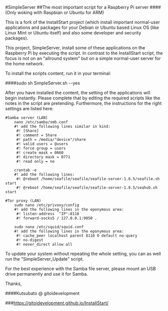 #SimpleServer
##The most important script for a Raspberry Pi server
####(Only woking with Raspbian or Ubuntu for ARM)

This is a fork of the InstallStart project (which install important normal-user applications and packages
for your Debian or Ubuntu based Linux OS (like Linux Mint or Ubuntu itself) and also some developer and security packages).

This project, SimpleServer, install some of these applications on the Raspberry Pi by executing the script.
In contrast to the InstallStart script, the focus is not on an "allround system" but on a simple normal-user server for the home network.

To install the scripts content, run it in your terminal:

####sudo sh SimpleServer.sh --yes

After you have installed the content, the setting of the applications will begin instantly.
Please complete that by editing the required scripts like the notes in the script are pretending.
Furthermore, the instructions for the right settings are listed here:

	#Samba server (LAN)
		nano /etc/samba/smb.conf
		#! add the following lines similar in kind:
		 #! [Share]
		 #! comment = Share
		 #! path = /media/"device"/share
		 #! valid users = @users
		 #! force group = users
		 #! create mask = 0660
		 #! directory mask = 0771
		 #! read only = no
	
		crontab -e
		#! add the following lines:
		 #! @reboot /home/seafile/seafile/seafile-server-1.8.5/seafile.sh start
		 #! @reboot /home/seafile/seafile/seafile-server-1.8.5/seahub.sh start
		
	#Tor proxy (LAN)
		sudo nano /etc/privoxy/config
		#! add the following lines in the eponymous area:
		 #! listen-address  "IP":8118
		 #! forward-socks5 / 127.0.0.1:9050 .
	
		sudo nano /etc/squid/squid.conf
		#! add the following lines in the eponymous area:
		 #! cache_peer localhost parent 8118 0 default no-query 
		 #! no-digest
		 #! never_direct allow all
		 
To update your system without repeating the whole setting, you can as well run the "SimpleServer_Update" script.

For the best experience with the Samba file server, please mount an USB drive permanently and use it for Samba.

Thanks, 

####Kutsubato @ gitoidevelopment

###https://gitoidevelopment.github.io/InstallStart/